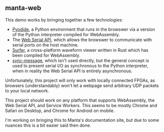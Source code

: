 ## manta-web

This demo works by bringing together a few technologies:
- [Pyodide](https://github.com/pyodide/pyodide), a Python environment that runs in the browswer via a version of the Python interpreter compiled for WebAssembly.
- The [Web Serial API](https://developer.mozilla.org/en-US/docs/Web/API/Web_Serial_API), which allows the browswer to communicate with serial ports on the host machine.
- [Surfer](https://surfer-project.org/), a cross-platform waveform viewer written in Rust which has been compiled for WebAssembly.
- [sync-message](https://github.com/alexmojaki/sync-message), which isn't used directly, but the general concept is used to present serial I/O as synchronous to the Python interpreter, when in reality the Web Serial API is entirely asynchronous.

Unfortunately, this project will only work with locally connected FPGAs, as browsers (understandably) won't let a webpage send arbitrary UDP packets to your local network.

This project should work on any platform that supports WebAssembly, the Web Serial API, and Service Workers. This seems to be mostly Chrome and Safari on Desktop, and Chrome for Android on mobile.

I'm working on bringing this to Manta's documentation site, but due to some nuances this is a bit easier said then done.
